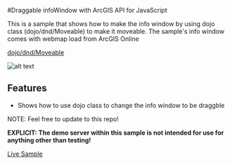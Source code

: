 #Draggable infoWindow with ArcGIS API for JavaScript
 
 This is a sample that shows how to make the info window by using dojo class (dojo/dnd/Moveable) to make it moveable. The sample's info window comes with webmap load from ArcGIS Online
 
 [dojo/dnd/Moveable](https://dojotoolkit.org/reference-guide/1.10/dojo/dnd/Moveable.html)
 
 
![alt text](../../../repository-images/draggable_infowindow.png "Draggable Info Window")

 
 ## Features
 
 * Shows how to use dojo class to change the info window to be draggble
 
 NOTE: Feel free to update to this repo!
 
 **EXPLICIT: The demo server within this sample is not intended for use for anything other than testing!**
 
 [Live Sample](http://goldenlimit.github.io/developer-support/web-js/draggable_infowindow/draggable_infowindow.html)